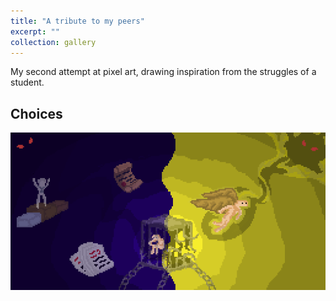 ```yaml
---
title: "A tribute to my peers"
excerpt: ""
collection: gallery
---
```

My second attempt at pixel art, drawing inspiration from the struggles of a student.

**Choices**
------
<img src='/images/choices.png' width=1000>